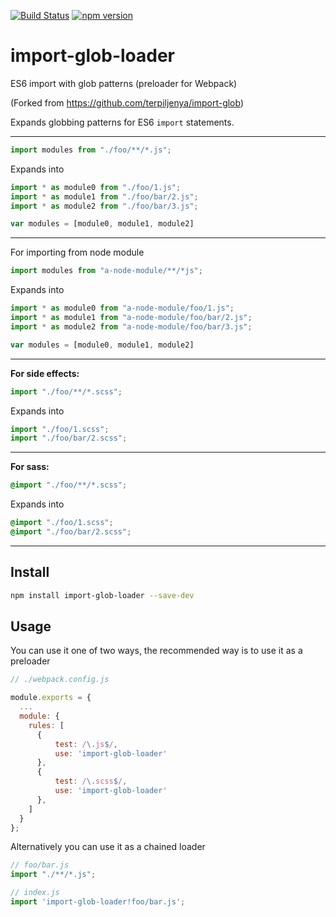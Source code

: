 [![Build Status](https://travis-ci.org/terpiljenya/import-glob.svg)](https://travis-ci.org/terpiljenya/import-glob)
[![npm version](https://badge.fury.io/js/import-glob-loader.svg)](https://badge.fury.io/js/import-glob-loader)
# import-glob-loader
ES6 import with glob patterns (preloader for Webpack)

(Forked from https://github.com/terpiljenya/import-glob)

Expands globbing patterns for ES6 `import` statements.

---
```js
import modules from "./foo/**/*.js";
```
Expands into
```js
import * as module0 from "./foo/1.js";
import * as module1 from "./foo/bar/2.js";
import * as module2 from "./foo/bar/3.js";

var modules = [module0, module1, module2]
```
---
For importing from node module
```js
import modules from "a-node-module/**/*js";
```
Expands into
```js
import * as module0 from "a-node-module/foo/1.js";
import * as module1 from "a-node-module/foo/bar/2.js";
import * as module2 from "a-node-module/foo/bar/3.js";

var modules = [module0, module1, module2]
```
---
__For side effects:__

```js
import "./foo/**/*.scss";
```
Expands into
```js
import "./foo/1.scss";
import "./foo/bar/2.scss";
```
---
__For sass:__

```scss
@import "./foo/**/*.scss";
```
Expands into
```scss
@import "./foo/1.scss";
@import "./foo/bar/2.scss";
```

---

## Install
```sh
npm install import-glob-loader --save-dev
```

## Usage
You can use it one of two ways, the recommended way is to use it as a preloader

```js
// ./webpack.config.js

module.exports = {
  ...
  module: {
    rules: [
      {
          test: /\.js$/,
          use: 'import-glob-loader'
      },
      {
          test: /\.scss$/,
          use: 'import-glob-loader'
      },
    ]
  }
};
```

Alternatively you can use it as a chained loader
```js
// foo/bar.js
import "./**/*.js";

// index.js
import 'import-glob-loader!foo/bar.js';
```

